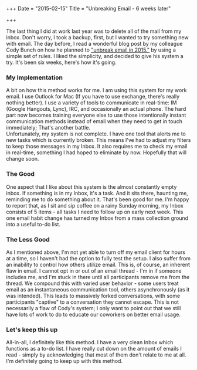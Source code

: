 +++
Date = "2015-02-15"
Title = "Unbreaking Email - 6 weeks later"

+++

The last thing I did at work last year was to delete all of the mail from my inbox. Don't worry, I took a backup, first, but I wanted to try something new with email. The day before, I read a wonderful blog post by my colleague Cody Bunch on how he planned to ["unbreak email in 2015."](//blog.codybunch.com/2014/12/30/Unbreak-Email-3-folders-2-times-a-day-1-rule/) by using a simple set of rules. I liked the simplicity, and decided to give his system a try. It's been six weeks, here's how it's going.

### My Implementation

A bit on how this method works for me. I am using this system for my work email. I use Outlook for Mac (If you have to use exchange, there's really nothing better). I use a variety of tools to communicate in real-time: IM (Google Hangouts, Lync), IRC, and occasionally an actual phone. The hard part now becomes training everyone else to use those intentionally instant communication methods instead of email when they need to get in touch immediately; That's another battle.  
Unfortunately, my system is not complete. I have one tool that alerts me to new tasks which is currently broken. This means I've had to adjust my filters to keep those messages in my Inbox. It also requires me to check my email in real-time, something I had hoped to eliminate by now. Hopefully that will change soon.

### The Good

One aspect that I like about this system is the almost constantly empty inbox. If something is in my Inbox, it's a task. And it sits there, haunting me, reminding me to do something about it. That's been good for me. I'm happy to report that, as I sit and sip coffee on a rainy Sunday morning, my Inbox consists of 5 items - all tasks I need to follow up on early next week. This one email habit change has turned my Inbox from a mass collection ground into a useful to-do list.

### The Less Good

As I mentioned above, I'm not yet able to turn off my email client for hours at a time, so I haven't had the option to fully test the setup. I also suffer from an inability to control how others utilize email. This is, of course, an inherent flaw in email. I cannot opt in or out of an email thread - I'm in if someone includes me, and I'm stuck in there until all participants remove me from the thread. We compound this with varied user behavior - some users treat email as an instantaneous communication tool, others asynchronously (as it was intended). This leads to massively forked conversations, with some participants "captive" to a conversation they cannot escape. This is not necessarily a flaw of Cody's system; I only want to point out that we still have lots of work to do to educate our coworkers on better email usage.

### Let's keep this up

All-in-all, I definitely like this method. I have a very clean Inbox which functions as a to-do list. I have really cut down on the amount of emails I read - simply by acknowledging that most of them don't relate to me at all. I'm definitely going to keep up with this method.
